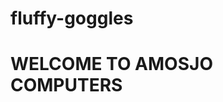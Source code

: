 # fluffy-goggles
<html>
  <body bg color="#red">
  <b><h1></b>WELCOME TO AMOSJO COMPUTERS</h1></b></b>
  </html>
